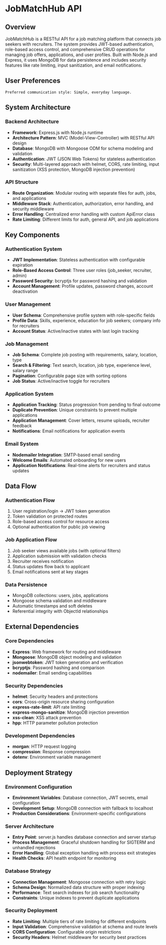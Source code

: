 # JobMatchHub API

## Overview

JobMatchHub is a RESTful API for a job matching platform that connects job seekers with recruiters. The system provides JWT-based authentication, role-based access control, and comprehensive CRUD operations for managing job offers, applications, and user profiles. Built with Node.js and Express, it uses MongoDB for data persistence and includes security features like rate limiting, input sanitization, and email notifications.

## User Preferences

```
Preferred communication style: Simple, everyday language.
```

## System Architecture

### Backend Architecture
- **Framework**: Express.js with Node.js runtime
- **Architecture Pattern**: MVC (Model-View-Controller) with RESTful API design
- **Database**: MongoDB with Mongoose ODM for schema modeling and validation
- **Authentication**: JWT (JSON Web Tokens) for stateless authentication
- **Security**: Multi-layered approach with helmet, CORS, rate limiting, input sanitization (XSS protection, MongoDB injection prevention)

### API Structure
- **Route Organization**: Modular routing with separate files for auth, jobs, and applications
- **Middleware Stack**: Authentication, authorization, error handling, and security middleware
- **Error Handling**: Centralized error handling with custom ApiError class
- **Rate Limiting**: Different limits for auth, general API, and job applications

## Key Components

### Authentication System
- **JWT Implementation**: Stateless authentication with configurable expiration
- **Role-Based Access Control**: Three user roles (job_seeker, recruiter, admin)
- **Password Security**: bcryptjs for password hashing and validation
- **Account Management**: Profile updates, password changes, account deactivation

### User Management
- **User Schema**: Comprehensive profile system with role-specific fields
- **Profile Data**: Skills, experience, education for job seekers; company info for recruiters
- **Account Status**: Active/inactive states with last login tracking

### Job Management
- **Job Schema**: Complete job posting with requirements, salary, location, type
- **Search & Filtering**: Text search, location, job type, experience level, salary range
- **Pagination**: Configurable page size with sorting options
- **Job Status**: Active/inactive toggle for recruiters

### Application System
- **Application Tracking**: Status progression from pending to final outcome
- **Duplicate Prevention**: Unique constraints to prevent multiple applications
- **Application Management**: Cover letters, resume uploads, recruiter feedback
- **Notifications**: Email notifications for application events

### Email System
- **Nodemailer Integration**: SMTP-based email sending
- **Welcome Emails**: Automated onboarding for new users
- **Application Notifications**: Real-time alerts for recruiters and status updates

## Data Flow

### Authentication Flow
1. User registration/login → JWT token generation
2. Token validation on protected routes
3. Role-based access control for resource access
4. Optional authentication for public job viewing

### Job Application Flow
1. Job seeker views available jobs (with optional filters)
2. Application submission with validation checks
3. Recruiter receives notification
4. Status updates flow back to applicant
5. Email notifications sent at key stages

### Data Persistence
- MongoDB collections: users, jobs, applications
- Mongoose schema validation and middleware
- Automatic timestamps and soft deletes
- Referential integrity with ObjectId relationships

## External Dependencies

### Core Dependencies
- **Express**: Web framework for routing and middleware
- **Mongoose**: MongoDB object modeling and validation
- **jsonwebtoken**: JWT token generation and verification
- **bcryptjs**: Password hashing and comparison
- **nodemailer**: Email sending capabilities

### Security Dependencies
- **helmet**: Security headers and protections
- **cors**: Cross-origin resource sharing configuration
- **express-rate-limit**: API rate limiting
- **express-mongo-sanitize**: MongoDB injection prevention
- **xss-clean**: XSS attack prevention
- **hpp**: HTTP parameter pollution protection

### Development Dependencies
- **morgan**: HTTP request logging
- **compression**: Response compression
- **dotenv**: Environment variable management

## Deployment Strategy

### Environment Configuration
- **Environment Variables**: Database connection, JWT secrets, email configuration
- **Development Setup**: MongoDB connection with fallback to localhost
- **Production Considerations**: Environment-specific configurations

### Server Architecture
- **Entry Point**: server.js handles database connection and server startup
- **Process Management**: Graceful shutdown handling for SIGTERM and unhandled rejections
- **Error Handling**: Global exception handling with process exit strategies
- **Health Checks**: API health endpoint for monitoring

### Database Strategy
- **Connection Management**: Mongoose connection with retry logic
- **Schema Design**: Normalized data structure with proper indexing
- **Performance**: Text search indexes for job search functionality
- **Constraints**: Unique indexes to prevent duplicate applications

### Security Deployment
- **Rate Limiting**: Multiple tiers of rate limiting for different endpoints
- **Input Validation**: Comprehensive validation at schema and route levels
- **CORS Configuration**: Configurable origin restrictions
- **Security Headers**: Helmet middleware for security best practices